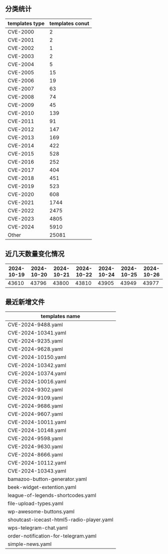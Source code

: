 ## 分类统计
| templates type | templates conut | 
| --- | --- |
| CVE-2000 | 2 |
| CVE-2001 | 2 |
| CVE-2002 | 1 |
| CVE-2003 | 2 |
| CVE-2004 | 5 |
| CVE-2005 | 15 |
| CVE-2006 | 19 |
| CVE-2007 | 63 |
| CVE-2008 | 74 |
| CVE-2009 | 45 |
| CVE-2010 | 139 |
| CVE-2011 | 91 |
| CVE-2012 | 147 |
| CVE-2013 | 169 |
| CVE-2014 | 422 |
| CVE-2015 | 528 |
| CVE-2016 | 252 |
| CVE-2017 | 404 |
| CVE-2018 | 451 |
| CVE-2019 | 523 |
| CVE-2020 | 608 |
| CVE-2021 | 1744 |
| CVE-2022 | 2475 |
| CVE-2023 | 4805 |
| CVE-2024 | 5910 |
| Other | 25081 |
## 近几天数量变化情况
|2024-10-19 | 2024-10-20 | 2024-10-21 | 2024-10-22 | 2024-10-24 | 2024-10-25 | 2024-10-26|
|--- | ------ | ------ | ------ | ------ | ------ | ---|
|43610 | 43796 | 43800 | 43810 | 43905 | 43949 | 43977|
## 最近新增文件
| templates name | 
| --- |
| CVE-2024-9488.yaml |
| CVE-2024-10341.yaml |
| CVE-2024-9235.yaml |
| CVE-2024-9628.yaml |
| CVE-2024-10150.yaml |
| CVE-2024-10342.yaml |
| CVE-2024-10374.yaml |
| CVE-2024-10016.yaml |
| CVE-2024-9302.yaml |
| CVE-2024-9109.yaml |
| CVE-2024-9686.yaml |
| CVE-2024-9607.yaml |
| CVE-2024-10011.yaml |
| CVE-2024-10148.yaml |
| CVE-2024-9598.yaml |
| CVE-2024-9630.yaml |
| CVE-2024-8666.yaml |
| CVE-2024-10112.yaml |
| CVE-2024-10343.yaml |
| bamazoo-button-generator.yaml |
| beek-widget-extention.yaml |
| league-of-legends-shortcodes.yaml |
| file-upload-types.yaml |
| wp-awesome-buttons.yaml |
| shoutcast-icecast-html5-radio-player.yaml |
| wps-telegram-chat.yaml |
| order-notification-for-telegram.yaml |
| simple-news.yaml |
